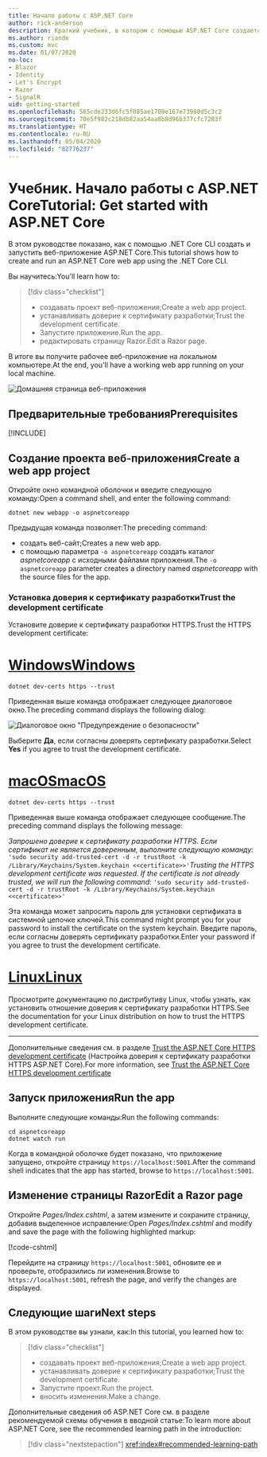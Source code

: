 ```yaml
---
title: Начало работы с ASP.NET Core
author: rick-anderson
description: Краткий учебник, в котором с помощью ASP.NET Core создается и запускается простое приложение Hello World.
ms.author: riande
ms.custom: mvc
ms.date: 01/07/2020
no-loc:
- Blazor
- Identity
- Let's Encrypt
- Razor
- SignalR
uid: getting-started
ms.openlocfilehash: 565cde233d6fc5f085ae1709e167e73980d5c3c2
ms.sourcegitcommit: 70e5f982c218db82aa54aa8b8d96b377cfc7283f
ms.translationtype: HT
ms.contentlocale: ru-RU
ms.lasthandoff: 05/04/2020
ms.locfileid: "82776237"
---
```

# <a name="tutorial-get-started-with-aspnet-core"></a><span data-ttu-id="9da64-103">Учебник. Начало работы с ASP.NET Core</span><span class="sxs-lookup"><span data-stu-id="9da64-103">Tutorial: Get started with ASP.NET Core</span></span>

<span data-ttu-id="9da64-104">В этом руководстве показано, как с помощью .NET Core CLI создать и запустить веб-приложение ASP.NET Core.</span><span class="sxs-lookup"><span data-stu-id="9da64-104">This tutorial shows how to create and run an ASP.NET Core web app using the .NET Core CLI.</span></span>

<span data-ttu-id="9da64-105">Вы научитесь:</span><span class="sxs-lookup"><span data-stu-id="9da64-105">You'll learn how to:</span></span>

> [!div class="checklist"]
> * <span data-ttu-id="9da64-106">создавать проект веб-приложения;</span><span class="sxs-lookup"><span data-stu-id="9da64-106">Create a web app project.</span></span>
> * <span data-ttu-id="9da64-107">устанавливать доверие к сертификату разработки;</span><span class="sxs-lookup"><span data-stu-id="9da64-107">Trust the development certificate.</span></span>
> * <span data-ttu-id="9da64-108">Запустите приложение.</span><span class="sxs-lookup"><span data-stu-id="9da64-108">Run the app.</span></span>
> * <span data-ttu-id="9da64-109">редактировать страницу Razor.</span><span class="sxs-lookup"><span data-stu-id="9da64-109">Edit a Razor page.</span></span>

<span data-ttu-id="9da64-110">В итоге вы получите рабочее веб-приложение на локальном компьютере.</span><span class="sxs-lookup"><span data-stu-id="9da64-110">At the end, you'll have a working web app running on your local machine.</span></span>

![Домашняя страница веб-приложения](_static/home-page.png)

## <a name="prerequisites"></a><span data-ttu-id="9da64-112">Предварительные требования</span><span class="sxs-lookup"><span data-stu-id="9da64-112">Prerequisites</span></span>

[!INCLUDE[](~/includes/3.1-SDK.md)]

## <a name="create-a-web-app-project"></a><span data-ttu-id="9da64-113">Создание проекта веб-приложения</span><span class="sxs-lookup"><span data-stu-id="9da64-113">Create a web app project</span></span>

<span data-ttu-id="9da64-114">Откройте окно командной оболочки и введите следующую команду:</span><span class="sxs-lookup"><span data-stu-id="9da64-114">Open a command shell, and enter the following command:</span></span>

```dotnetcli
dotnet new webapp -o aspnetcoreapp
```

<span data-ttu-id="9da64-115">Предыдущая команда позволяет:</span><span class="sxs-lookup"><span data-stu-id="9da64-115">The preceding command:</span></span>

* <span data-ttu-id="9da64-116">создать веб-сайт;</span><span class="sxs-lookup"><span data-stu-id="9da64-116">Creates a new web app.</span></span>  
* <span data-ttu-id="9da64-117">с помощью параметра `-o aspnetcoreapp` создать каталог *aspnetcoreapp* с исходными файлами приложения.</span><span class="sxs-lookup"><span data-stu-id="9da64-117">The `-o aspnetcoreapp` parameter creates a directory named *aspnetcoreapp* with the source files for the app.</span></span>

### <a name="trust-the-development-certificate"></a><span data-ttu-id="9da64-118">Установка доверия к сертификату разработки</span><span class="sxs-lookup"><span data-stu-id="9da64-118">Trust the development certificate</span></span>

<span data-ttu-id="9da64-119">Установите доверие к сертификату разработки HTTPS.</span><span class="sxs-lookup"><span data-stu-id="9da64-119">Trust the HTTPS development certificate:</span></span>

# <a name="windows"></a>[<span data-ttu-id="9da64-120">Windows</span><span class="sxs-lookup"><span data-stu-id="9da64-120">Windows</span></span>](#tab/windows)

```dotnetcli
dotnet dev-certs https --trust
```

<span data-ttu-id="9da64-121">Приведенная выше команда отображает следующее диалоговое окно.</span><span class="sxs-lookup"><span data-stu-id="9da64-121">The preceding command displays the following dialog:</span></span>

![Диалоговое окно "Предупреждение о безопасности"](~/getting-started/_static/cert.png)

<span data-ttu-id="9da64-123">Выберите **Да**, если согласны доверять сертификату разработки.</span><span class="sxs-lookup"><span data-stu-id="9da64-123">Select **Yes** if you agree to trust the development certificate.</span></span>

# <a name="macos"></a>[<span data-ttu-id="9da64-124">macOS</span><span class="sxs-lookup"><span data-stu-id="9da64-124">macOS</span></span>](#tab/macos)

```dotnetcli
dotnet dev-certs https --trust
```

<span data-ttu-id="9da64-125">Приведенная выше команда отображает следующее сообщение.</span><span class="sxs-lookup"><span data-stu-id="9da64-125">The preceding command displays the following message:</span></span>

<span data-ttu-id="9da64-126">*Запрошено доверие к сертификату разработки HTTPS. Если сертификат не является доверенным, выполните следующую команду:* `'sudo security add-trusted-cert -d -r trustRoot -k /Library/Keychains/System.keychain <<certificate>>'`</span><span class="sxs-lookup"><span data-stu-id="9da64-126">*Trusting the HTTPS development certificate was requested. If the certificate is not already trusted, we will run the following command:* `'sudo security add-trusted-cert -d -r trustRoot -k /Library/Keychains/System.keychain <<certificate>>'`</span></span>

<span data-ttu-id="9da64-127">Эта команда может запросить пароль для установки сертификата в системной цепочке ключей.</span><span class="sxs-lookup"><span data-stu-id="9da64-127">This command might prompt you for your password to install the certificate on the system keychain.</span></span> <span data-ttu-id="9da64-128">Введите пароль, если согласны доверять сертификату разработки.</span><span class="sxs-lookup"><span data-stu-id="9da64-128">Enter your password if you agree to trust the development certificate.</span></span>

# <a name="linux"></a>[<span data-ttu-id="9da64-129">Linux</span><span class="sxs-lookup"><span data-stu-id="9da64-129">Linux</span></span>](#tab/linux)

<span data-ttu-id="9da64-130">Просмотрите документацию по дистрибутиву Linux, чтобы узнать, как установить отношение доверия к сертификату разработки HTTPS.</span><span class="sxs-lookup"><span data-stu-id="9da64-130">See the documentation for your Linux distribution on how to trust the HTTPS development certificate.</span></span>

---

<span data-ttu-id="9da64-131">Дополнительные сведения см. в разделе [Trust the ASP.NET Core HTTPS development certificate](xref:security/enforcing-ssl#trust-the-aspnet-core-https-development-certificate-on-windows-and-macos) (Настройка доверия к сертификату разработки HTTPS ASP.NET Core).</span><span class="sxs-lookup"><span data-stu-id="9da64-131">For more information, see [Trust the ASP.NET Core HTTPS development certificate](xref:security/enforcing-ssl#trust-the-aspnet-core-https-development-certificate-on-windows-and-macos)</span></span>

## <a name="run-the-app"></a><span data-ttu-id="9da64-132">Запуск приложения</span><span class="sxs-lookup"><span data-stu-id="9da64-132">Run the app</span></span>

<span data-ttu-id="9da64-133">Выполните следующие команды:</span><span class="sxs-lookup"><span data-stu-id="9da64-133">Run the following commands:</span></span>

```dotnetcli
cd aspnetcoreapp
dotnet watch run
```

<span data-ttu-id="9da64-134">Когда в командной оболочке будет показано, что приложение запущено, откройте страницу `https://localhost:5001`.</span><span class="sxs-lookup"><span data-stu-id="9da64-134">After the command shell indicates that the app has started, browse to `https://localhost:5001`.</span></span>

## <a name="edit-a-razor-page"></a><span data-ttu-id="9da64-135">Изменение страницы Razor</span><span class="sxs-lookup"><span data-stu-id="9da64-135">Edit a Razor page</span></span>

<span data-ttu-id="9da64-136">Откройте *Pages/Index.cshtml*, а затем измените и сохраните страницу, добавив выделенное исправление:</span><span class="sxs-lookup"><span data-stu-id="9da64-136">Open *Pages/Index.cshtml* and modify and save the page with the following highlighted markup:</span></span>

[!code-cshtml[](sample/index.cshtml?highlight=9)]

<span data-ttu-id="9da64-137">Перейдите на страницу `https://localhost:5001`, обновите ее и проверьте, отобразились ли изменения.</span><span class="sxs-lookup"><span data-stu-id="9da64-137">Browse to `https://localhost:5001`, refresh the page, and verify the changes are displayed.</span></span>

## <a name="next-steps"></a><span data-ttu-id="9da64-138">Следующие шаги</span><span class="sxs-lookup"><span data-stu-id="9da64-138">Next steps</span></span>

<span data-ttu-id="9da64-139">В этом руководстве вы узнали, как:</span><span class="sxs-lookup"><span data-stu-id="9da64-139">In this tutorial, you learned how to:</span></span>

> [!div class="checklist"]
> * <span data-ttu-id="9da64-140">создавать проект веб-приложения;</span><span class="sxs-lookup"><span data-stu-id="9da64-140">Create a web app project.</span></span>
> * <span data-ttu-id="9da64-141">устанавливать доверие к сертификату разработки;</span><span class="sxs-lookup"><span data-stu-id="9da64-141">Trust the development certificate.</span></span>
> * <span data-ttu-id="9da64-142">Запустите проект.</span><span class="sxs-lookup"><span data-stu-id="9da64-142">Run the project.</span></span>
> * <span data-ttu-id="9da64-143">вносить изменения.</span><span class="sxs-lookup"><span data-stu-id="9da64-143">Make a change.</span></span>

<span data-ttu-id="9da64-144">Дополнительные сведения об ASP.NET Core см. в разделе рекомендуемой схемы обучения в вводной статье:</span><span class="sxs-lookup"><span data-stu-id="9da64-144">To learn more about ASP.NET Core, see the recommended learning path in the introduction:</span></span>

> [!div class="nextstepaction"]
> <xref:index#recommended-learning-path>
